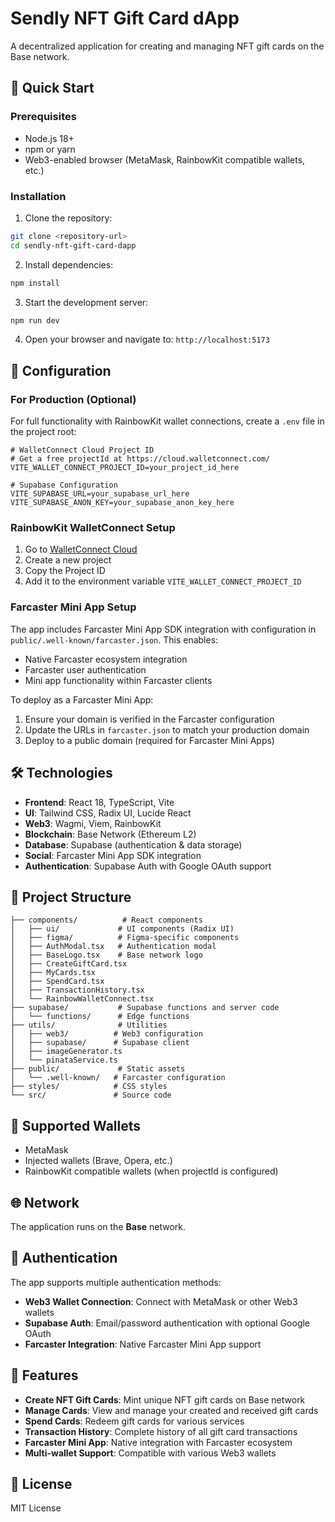 # Sendly NFT Gift Card dApp

A decentralized application for creating and managing NFT gift cards on the Base network.

## 🚀 Quick Start

### Prerequisites

- Node.js 18+ 
- npm or yarn
- Web3-enabled browser (MetaMask, RainbowKit compatible wallets, etc.)

### Installation

1. Clone the repository:
```bash
git clone <repository-url>
cd sendly-nft-gift-card-dapp
```

2. Install dependencies:
```bash
npm install
```

3. Start the development server:
```bash
npm run dev
```

4. Open your browser and navigate to: `http://localhost:5173`

## 🔧 Configuration

### For Production (Optional)

For full functionality with RainbowKit wallet connections, create a `.env` file in the project root:

```env
# WalletConnect Cloud Project ID
# Get a free projectId at https://cloud.walletconnect.com/
VITE_WALLET_CONNECT_PROJECT_ID=your_project_id_here

# Supabase Configuration
VITE_SUPABASE_URL=your_supabase_url_here
VITE_SUPABASE_ANON_KEY=your_supabase_anon_key_here
```

### RainbowKit WalletConnect Setup

1. Go to [WalletConnect Cloud](https://cloud.walletconnect.com/)
2. Create a new project
3. Copy the Project ID
4. Add it to the environment variable `VITE_WALLET_CONNECT_PROJECT_ID`

### Farcaster Mini App Setup

The app includes Farcaster Mini App SDK integration with configuration in `public/.well-known/farcaster.json`. This enables:

- Native Farcaster ecosystem integration
- Farcaster user authentication
- Mini app functionality within Farcaster clients

To deploy as a Farcaster Mini App:
1. Ensure your domain is verified in the Farcaster configuration
2. Update the URLs in `farcaster.json` to match your production domain
3. Deploy to a public domain (required for Farcaster Mini Apps)

## 🛠️ Technologies

- **Frontend**: React 18, TypeScript, Vite
- **UI**: Tailwind CSS, Radix UI, Lucide React
- **Web3**: Wagmi, Viem, RainbowKit
- **Blockchain**: Base Network (Ethereum L2)
- **Database**: Supabase (authentication & data storage)
- **Social**: Farcaster Mini App SDK integration
- **Authentication**: Supabase Auth with Google OAuth support

## 📁 Project Structure

```
├── components/          # React components
│   ├── ui/             # UI components (Radix UI)
│   ├── figma/          # Figma-specific components
│   ├── AuthModal.tsx   # Authentication modal
│   ├── BaseLogo.tsx    # Base network logo
│   ├── CreateGiftCard.tsx
│   ├── MyCards.tsx
│   ├── SpendCard.tsx
│   ├── TransactionHistory.tsx
│   └── RainbowWalletConnect.tsx
├── supabase/           # Supabase functions and server code
│   └── functions/      # Edge functions
├── utils/              # Utilities
│   ├── web3/          # Web3 configuration
│   ├── supabase/      # Supabase client
│   ├── imageGenerator.ts
│   └── pinataService.ts
├── public/             # Static assets
│   └── .well-known/   # Farcaster configuration
├── styles/            # CSS styles
└── src/               # Source code
```

## 🔗 Supported Wallets

- MetaMask
- Injected wallets (Brave, Opera, etc.)
- RainbowKit compatible wallets (when projectId is configured)

## 🌐 Network

The application runs on the **Base** network.

## 🔐 Authentication

The app supports multiple authentication methods:

- **Web3 Wallet Connection**: Connect with MetaMask or other Web3 wallets
- **Supabase Auth**: Email/password authentication with optional Google OAuth
- **Farcaster Integration**: Native Farcaster Mini App support

## 🚀 Features

- **Create NFT Gift Cards**: Mint unique NFT gift cards on Base network
- **Manage Cards**: View and manage your created and received gift cards
- **Spend Cards**: Redeem gift cards for various services
- **Transaction History**: Complete history of all gift card transactions
- **Farcaster Mini App**: Native integration with Farcaster ecosystem
- **Multi-wallet Support**: Compatible with various Web3 wallets

## 📝 License

MIT License